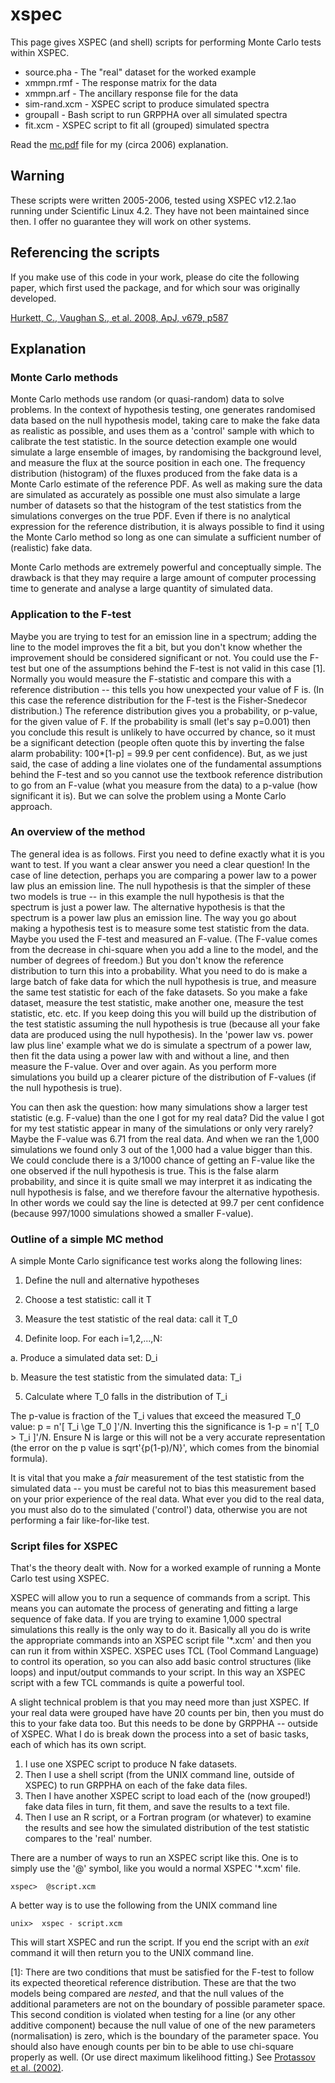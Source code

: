# xspec
This page gives XSPEC (and shell) scripts for performing Monte Carlo tests within XSPEC. 

* source.pha - The "real" dataset for the worked example
* xmmpn.rmf - The response matrix for the data
* xmmpn.arf - The ancillary response file for the data
* sim-rand.xcm - XSPEC script to produce simulated spectra
* groupall - Bash script to run GRPPHA over all simulated spectra
* fit.xcm - XSPEC script to fit all (grouped) simulated spectra

Read the [mc.pdf](mc.pdf) file for my (circa 2006) explanation.

## Warning

These scripts were written 2005-2006, tested using XSPEC v12.2.1ao running under Scientific Linux 4.2. They have not been maintained since then. I offer no guarantee they will work on other systems.

## Referencing the scripts

If you make use of this code in your work, please do cite the following paper,
which first used the package, and for which sour was originally developed.

[Hurkett, C., Vaughan S., et al. 2008, ApJ, v679, p587](http://adsabs.harvard.edu/abs/2008ApJ...679..587H)

## Explanation

### Monte Carlo methods

Monte Carlo methods use random (or quasi-random) data to solve
problems. In the context of hypothesis testing, one 
generates randomised data based on the null hypothesis model,
taking care to make the fake data as realistic as possible, 
and uses them as a 'control' sample with which to calibrate the
test statistic. In the source detection example one would simulate
a large ensemble of images, by randomising the background level,
and measure the flux at the source position in each one. 
The frequency distribution (histogram) of the fluxes produced from
the fake data 
is a Monte Carlo estimate of the reference PDF.
As well as making sure the data are simulated as accurately as
possible one must also simulate a large number of datasets 
so that the histogram of the test statistics from the simulations
converges on the true PDF. Even if there is 
no analytical expression for the reference distribution, it is
always possible to find it using the Monte Carlo method so long
as one can simulate a sufficient number of (realistic) fake data.

Monte Carlo methods are extremely powerful and conceptually simple.
The drawback is that they may require a large amount of computer
processing time to generate and analyse a large quantity of simulated
data. 

### Application to the F-test

Maybe you are trying to test for an emission line in a spectrum;
adding the line to the model improves the fit a bit, but you don't
know whether the improvement should be considered significant or
not. 
You could use the F-test but one of the
assumptions behind the F-test is not valid in this case [1]. Normally you
would measure the F-statistic and compare this with 
a reference distribution
-- this tells you how unexpected your value of
F is. (In this case the reference distribution for the F-test is the
Fisher-Snedecor distribution.) 
The reference distribution gives you a probability, or p-value, for
the given value of F. 
If the probability is small (let's say
p=0.001) then you conclude this result is unlikely to have occurred by
chance, so it must be a significant detection (people often quote this
by inverting the false alarm probability: 100*[1-p] = 99.9 per
cent confidence). But, as we just said, the case of adding a line 
violates one of the fundamental assumptions behind the F-test and so
you cannot use the textbook reference 
distribution to go from an F-value (what you measure from the data) to
a p-value (how significant it is). But we can solve the problem
using a Monte Carlo approach.

### An overview of the method

The general idea is as follows. First you need to define exactly what
it is you want to test. If you want a clear answer you need a clear
question! In the case of line detection, perhaps you are comparing
a power law to a power law plus an emission line. 
The null
hypothesis is that the simpler of these two models is true --
in this example the
null hypothesis is that the spectrum is just a power law. The
alternative hypothesis is that the spectrum is a power law plus an
emission line. The way you go about making a hypothesis test is to
measure some test statistic from the data. Maybe you used the F-test
and measured an F-value. (The F-value comes from the decrease in
chi-square when you add a line to the model, and the number of
degrees of freedom.) But you don't know the reference distribution to
turn this into a probability. What you need to do is make a large
batch of fake data for which the null hypothesis is true, and measure
the same test statistic for each of the fake datasets. So you make a
fake dataset, measure the test statistic, make another one, measure
the test statistic, etc. etc. If you keep doing this you will build up
the distribution of the test statistic assuming the null hypothesis is
true (because all your fake data are produced using the null
hypothesis). In the 'power law vs. power law plus line' example what
we do is simulate a spectrum of a power law, then fit the data using a
power law with and without a line, and then measure the F-value. Over
and over again. As you perform more simulations you build up a clearer
picture of the distribution of F-values (if the null hypothesis is
true). 

You can then
ask the question: how many simulations show a larger test
statistic (e.g. F-value) than the one I got for my real data? Did
the value I got 
for my test statistic appear in many of the simulations or only
very rarely? Maybe the F-value was 6.71 from the real data. And when
we ran the 1,000 simulations we found only 3 out of the 1,000 had a
value bigger than this.
We could conclude there is a 3/1000 chance of getting an F-value like
the one observed if the null hypothesis is true. 
This is the false alarm probability, and since it is quite small 
we may interpret it as indicating the
null hypothesis is false, and we therefore favour the
alternative hypothesis. 
In other words we could say the line is
detected at 99.7 per cent confidence (because 997/1000 simulations
showed a smaller F-value). 

### Outline of a simple MC method

A simple Monte Carlo significance test works along the following lines:

1. Define the null and alternative hypotheses 

2. Choose a test statistic: call it T

3. Measure the test statistic of the real data: call it T_0

4. Definite loop. For each i=1,2,...,N:

a. Produce a simulated data set: D_i
   
b. Measure the test statistic from the simulated data: T_i

5. Calculate where T_0 falls in the distribution of T_i

The p-value is fraction of the T_i values that exceed the measured
T_0 value: p = n'[ T_i \ge T_0 ]'/N. Inverting this the significance
is 1-p = n'[ T_0 > T_i ]'/N. Ensure
N is large or this will not be a very accurate representation (the
error on the p value is sqrt'{p(1-p)/N}', which comes from the
binomial formula).

It is vital that you make a *fair* measurement of the
test statistic from the simulated data -- you must be careful not to
bias this measurement 
based on your prior experience of the real data. 
What ever you did to the real data, you must also do to the 
simulated ('control') data, otherwise you are not performing 
a fair like-for-like test.

### Script files for XSPEC

That's the theory dealt with. Now for a worked example of
running a Monte Carlo test using XSPEC.

XSPEC will allow you to run a sequence of commands from a script. This
means you can automate the process of generating and fitting a
large sequence of fake data. If you are trying to examine 1,000 spectral
simulations this really is the only way to do it. Basically all you do
is write the appropriate commands into an XSPEC script file '\*.xcm'
and then you can run it from within XSPEC. XSPEC uses
TCL (Tool Command Language) to control its operation, so you can also
add basic 
control structures (like loops) and input/output commands to your
script. In this way an XSPEC script with a few TCL commands is
quite a powerful tool.

A slight technical problem is that you may need more than just
XSPEC. If your real data were grouped have have 20 counts per bin,
then you must do this to your fake data too. But this needs
to be done by GRPPHA -- outside of XSPEC. What I do is break down the
process into a set of basic tasks, each of which has its own script. 

1. I use one
XSPEC script to produce N fake datasets. 
2. Then I use a shell script
(from the UNIX command line, outside of XSPEC) to run GRPPHA on each
of the fake data files. 
3. Then I have another XSPEC script to load each
of the (now grouped!) fake data files in turn, fit them, and save the
results to a text file. 
4. Then I use an R script, or a Fortran program
(or whatever) to examine the results and see how the simulated
distribution of the test statistic compares to the 'real' number.  

There are a number of ways to run an XSPEC script like this. One is
to simply use the '@' symbol, like you would a normal XSPEC '\*.xcm' file.
```
xspec>  @script.xcm 
```
A better way is to use the following from the UNIX command line
```
unix>  xspec - script.xcm 
```
This will start XSPEC and run the script. If you end the script 
with an *exit* command it will then return you to the UNIX command line.



[1]: There are two conditions that must be satisfied for the F-test to
follow its expected theoretical reference distribution. These are that
the two models being compared are *nested*, and that the null
values of the additional parameters are not on the boundary of
possible parameter space. This second condition is violated when
testing for a line (or any other additive component) because the null
value of one of the new parameters (normalisation) is zero, which is
the boundary of the parameter space. 
You should also have enough counts per bin to be able to use chi-square
properly as well. (Or use direct maximum likelihood fitting.)
See [Protassov et al. (2002)](http://adsabs.harvard.edu/abs/2002ApJ...571..545P).
